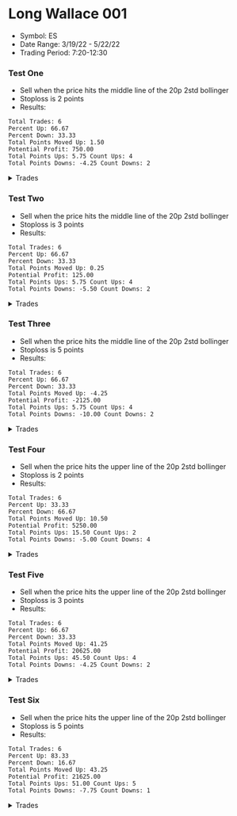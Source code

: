 # Long Wallace 001
* Symbol: ES
* Date Range: 3/19/22 - 5/22/22
* Trading Period: 7:20-12:30


### Test One
* Sell when the price hits the middle line of the 20p 2std bollinger
* Stoploss is 2 points
* Results:
```
Total Trades: 6
Percent Up: 66.67
Percent Down: 33.33
Total Points Moved Up: 1.50
Potential Profit: 750.00
Total Points Ups: 5.75 Count Ups: 4
Total Points Downs: -4.25 Count Downs: 2
```

<details><summary>Trades</summary>

<code>In: 2022-04-07 09:52:00		Out: 2022-04-07 09:57:00		Total Move Up: -2.25</code> <br />
<code>In: 2022-04-22 10:44:00		Out: 2022-04-22 10:49:00		Total Move Up: -2.00</code> <br />
<code>In: 2022-04-29 08:15:00		Out: 2022-04-29 08:19:00		Total Move Up: 3.75</code> <br />
<code>In: 2022-05-02 11:46:00		Out: 2022-05-02 11:48:00		Total Move Up: 0.25</code> <br />
<code>In: 2022-05-17 11:25:00		Out: 2022-05-17 11:32:00		Total Move Up: 1.25</code> <br />
<code>In: 2022-05-25 10:15:00		Out: 2022-05-25 10:17:00		Total Move Up: 0.50</code> <br />


</details>

### Test Two
* Sell when the price hits the middle line of the 20p 2std bollinger
* Stoploss is 3 points
* Results:
```
Total Trades: 6
Percent Up: 66.67
Percent Down: 33.33
Total Points Moved Up: 0.25
Potential Profit: 125.00
Total Points Ups: 5.75 Count Ups: 4
Total Points Downs: -5.50 Count Downs: 2
```

<details><summary>Trades</summary>

<code>In: 2022-04-07 09:52:00		Out: 2022-04-07 09:57:00		Total Move Up: -2.25</code> <br />
<code>In: 2022-04-22 10:44:00		Out: 2022-04-22 10:51:00		Total Move Up: -3.25</code> <br />
<code>In: 2022-04-29 08:15:00		Out: 2022-04-29 08:19:00		Total Move Up: 3.75</code> <br />
<code>In: 2022-05-02 11:46:00		Out: 2022-05-02 11:48:00		Total Move Up: 0.25</code> <br />
<code>In: 2022-05-17 11:25:00		Out: 2022-05-17 11:32:00		Total Move Up: 1.25</code> <br />
<code>In: 2022-05-25 10:15:00		Out: 2022-05-25 10:17:00		Total Move Up: 0.50</code> <br />


</details>

### Test Three
* Sell when the price hits the middle line of the 20p 2std bollinger
* Stoploss is 5 points
* Results:
```
Total Trades: 6
Percent Up: 66.67
Percent Down: 33.33
Total Points Moved Up: -4.25
Potential Profit: -2125.00
Total Points Ups: 5.75 Count Ups: 4
Total Points Downs: -10.00 Count Downs: 2
```

<details><summary>Trades</summary>

<code>In: 2022-04-07 09:52:00		Out: 2022-04-07 09:57:00		Total Move Up: -2.25</code> <br />
<code>In: 2022-04-22 10:44:00		Out: 2022-04-22 10:54:00		Total Move Up: -7.75</code> <br />
<code>In: 2022-04-29 08:15:00		Out: 2022-04-29 08:19:00		Total Move Up: 3.75</code> <br />
<code>In: 2022-05-02 11:46:00		Out: 2022-05-02 11:48:00		Total Move Up: 0.25</code> <br />
<code>In: 2022-05-17 11:25:00		Out: 2022-05-17 11:32:00		Total Move Up: 1.25</code> <br />
<code>In: 2022-05-25 10:15:00		Out: 2022-05-25 10:17:00		Total Move Up: 0.50</code> <br />


</details>

### Test Four
* Sell when the price hits the upper line of the 20p 2std bollinger
* Stoploss is 2 points
* Results:
```
Total Trades: 6
Percent Up: 33.33
Percent Down: 66.67
Total Points Moved Up: 10.50
Potential Profit: 5250.00
Total Points Ups: 15.50 Count Ups: 2
Total Points Downs: -5.00 Count Downs: 4
```

<details><summary>Trades</summary>

<code>In: 2022-04-07 09:52:00		Out: 2022-04-07 09:58:00		Total Move Up: -0.25</code> <br />
<code>In: 2022-04-22 10:44:00		Out: 2022-04-22 10:49:00		Total Move Up: -2.00</code> <br />
<code>In: 2022-04-29 08:15:00		Out: 2022-04-29 08:31:00		Total Move Up: 15.50</code> <br />
<code>In: 2022-05-02 11:46:00		Out: 2022-05-02 11:51:00		Total Move Up: 0.00</code> <br />
<code>In: 2022-05-17 11:25:00		Out: 2022-05-17 11:35:00		Total Move Up: -1.75</code> <br />
<code>In: 2022-05-25 10:15:00		Out: 2022-05-25 10:21:00		Total Move Up: -1.00</code> <br />


</details>

### Test Five
* Sell when the price hits the upper line of the 20p 2std bollinger
* Stoploss is 3 points
* Results:
```
Total Trades: 6
Percent Up: 66.67
Percent Down: 33.33
Total Points Moved Up: 41.25
Potential Profit: 20625.00
Total Points Ups: 45.50 Count Ups: 4
Total Points Downs: -4.25 Count Downs: 2
```

<details><summary>Trades</summary>

<code>In: 2022-04-07 09:52:00		Out: 2022-04-07 10:03:00		Total Move Up: 7.00</code> <br />
<code>In: 2022-04-22 10:44:00		Out: 2022-04-22 10:51:00		Total Move Up: -3.25</code> <br />
<code>In: 2022-04-29 08:15:00		Out: 2022-04-29 08:31:00		Total Move Up: 15.50</code> <br />
<code>In: 2022-05-02 11:46:00		Out: 2022-05-02 11:54:00		Total Move Up: 7.50</code> <br />
<code>In: 2022-05-17 11:25:00		Out: 2022-05-17 11:40:00		Total Move Up: 15.50</code> <br />
<code>In: 2022-05-25 10:15:00		Out: 2022-05-25 10:21:00		Total Move Up: -1.00</code> <br />


</details>

### Test Six
* Sell when the price hits the upper line of the 20p 2std bollinger
* Stoploss is 5 points
* Results:
```
Total Trades: 6
Percent Up: 83.33
Percent Down: 16.67
Total Points Moved Up: 43.25
Potential Profit: 21625.00
Total Points Ups: 51.00 Count Ups: 5
Total Points Downs: -7.75 Count Downs: 1
```

<details><summary>Trades</summary>

<code>In: 2022-04-07 09:52:00		Out: 2022-04-07 10:03:00		Total Move Up: 7.00</code> <br />
<code>In: 2022-04-22 10:44:00		Out: 2022-04-22 10:54:00		Total Move Up: -7.75</code> <br />
<code>In: 2022-04-29 08:15:00		Out: 2022-04-29 08:31:00		Total Move Up: 15.50</code> <br />
<code>In: 2022-05-02 11:46:00		Out: 2022-05-02 11:54:00		Total Move Up: 7.50</code> <br />
<code>In: 2022-05-17 11:25:00		Out: 2022-05-17 11:40:00		Total Move Up: 15.50</code> <br />
<code>In: 2022-05-25 10:15:00		Out: 2022-05-25 10:36:00		Total Move Up: 5.50</code> <br />


</details>